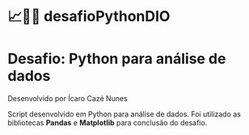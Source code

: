 # 📈👨‍💻 desafioPythonDIO
<h1>Desafio: Python para análise de dados </h1>
<p> Desenvolvido por Ícaro Cazé Nunes </>
  
<p> Script desenvolvido em Python para análise de dados. Foi utilizado as bibliotecas <strong>Pandas</strong> e <strong>Matplotlib</strong> para conclusão do desafio.</p>
